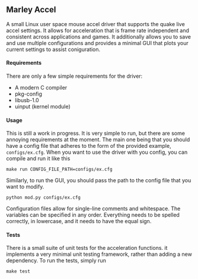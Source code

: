 
## Marley Accel

A small Linux user space mouse accel driver that supports the quake live accel 
settings. It allows for acceleration that is frame rate independent and consistent 
across applications and games. It additionally allows you to save and use multiple 
configurations and provides a minimal GUI that plots your current settings to assist
coniguration. 

#### Requirements

There are only a few simple requirements for the driver:

* A modern C compiler
* pkg-config
* libusb-1.0
* uinput (kernel module)

#### Usage

This is still a work in progress. It is very simple to run, but there are some 
annoying requirements at the moment. The main one being that you should have a 
config file that adheres to the form of the provided example,
``configs/ex.cfg``. When you want to use the driver with you config, you can compile 
and run it like this

~~~~
make run CONFIG_FILE_PATH=configs/ex.cfg
~~~~

Similarly, to run the GUI, you should pass the path to the config file that you want to modify.

~~~~
python mod.py configs/ex.cfg
~~~~

Configuration files allow for single-line comments and whitespace. The variables can
be specified in any order. Everything needs to be spelled correctly, in lowercase,
and it needs to have the equal sign.

#### Tests

There is a small suite of unit tests for the acceleration functions.
it implements a very minimal unit testing framework, rather than adding
a new dependency. To run the tests, simply run

~~~~
make test
~~~~
